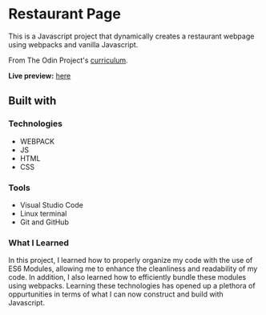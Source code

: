 # Restaurant Page

This is a Javascript project that dynamically creates a restaurant webpage using webpacks and vanilla Javascript.

From The Odin Project's [curriculum](https://www.theodinproject.com/paths/full-stack-javascript/courses/javascript/lessons/restaurant-page).

**Live preview:** [here](https://lazirpascual.github.io/restaurant-page/)

## Built with

### Technologies

* WEBPACK
* JS
* HTML
* CSS

### Tools

* Visual Studio Code
* Linux terminal
* Git and GitHub

### What I Learned 

In this project, I learned how to properly organize my code with the use of ES6 Modules, allowing me to enhance the cleanliness and readability of my code. In addition, I also learned how to efficiently bundle these modules using webpacks. Learning these technologies has opened up a plethora of oppurtunities in terms of what I can now construct and build with Javascript.
